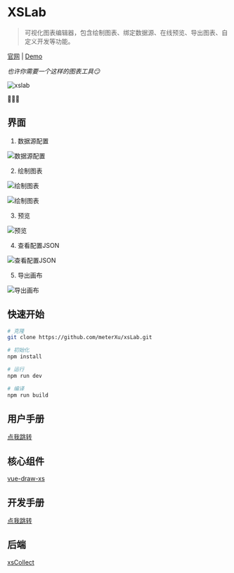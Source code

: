 # XSLab

> 可视化图表编辑器，包含绘制图表、绑定数据源、在线预览、导出图表、自定义开发等功能。

[官网](https://xsclub.isaacxu.com/#/) | [Demo](http://work.isaacxu.com/xslab/#/)

*也许你需要一个这样的图表工具:smirk:*

![xslab](http://7u.isaacxu.com/xslab_introduction.png?imageView2/0/w/600)

:clap::clap::clap:

## 界面

1. 数据源配置

![数据源配置](http://7u.isaacxu.com/xslab_03.png?imageView2/0/w/600)

2. 绘制图表

![绘制图表](http://7u.isaacxu.com/xslab_01.png?imageView2/0/w/600)

![绘制图表](http://7u.isaacxu.com/xslab_02.png?imageView2/0/w/600)

3. 预览

![预览](http://7u.isaacxu.com/xslab_05.png?imageView2/0/w/600)

4. 查看配置JSON

![查看配置JSON](http://7u.isaacxu.com/%E6%9F%A5%E7%9C%8BJSON.jpg?imageView2/0/w/600)

5. 导出画布

![导出画布](http://7u.isaacxu.com/%E5%AF%BC%E5%87%BA%E7%94%BB%E5%B8%83.png?imageView2/0/w/600)

## 快速开始

``` bash
# 克隆
git clone https://github.com/meterXu/xsLab.git

# 初始化
npm install

# 运行
npm run dev

# 编译
npm run build
```
## 用户手册
[点我跳转](https://xsclub.isaacxu.com/#/xc_doc/0/body/1/0)

## 核心组件
[vue-draw-xs](https://github.com/meterXu/vue-draw-xs)

## 开发手册
[点我跳转](https://xsclub.isaacxu.com/#/xc_doc/1/body/1/0)

## 后端
[xsCollect](https://github.com/meterXu/xsCollect)
